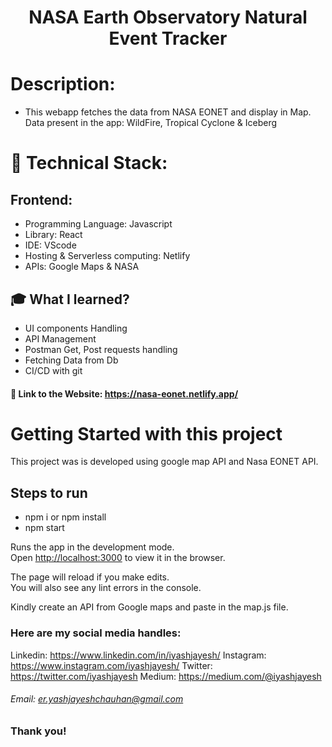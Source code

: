 <h1 align="center">
  NASA Earth Observatory Natural Event Tracker 
</h1>

# Description:
- This webapp fetches the data from NASA EONET and display in Map. Data present in the app: WildFire, Tropical Cyclone & Iceberg

# 🚀 Technical Stack:

## Frontend:
- Programming Language: Javascript
- Library: React 
- IDE: VScode
- Hosting & Serverless computing: Netlify 
- APIs: Google Maps & NASA

## 🎓 What I learned?
- UI components Handling
- API Management
- Postman Get, Post requests handling
- Fetching Data from Db
- CI/CD with git

#### 🧐 Link to the Website: https://nasa-eonet.netlify.app/

# Getting Started with this project 

This project was is developed using google map API and Nasa EONET API.

## Steps to run

- npm i or npm install 
- npm start 

Runs the app in the development mode.\
Open [http://localhost:3000](http://localhost:3000) to view it in the browser.

The page will reload if you make edits.\
You will also see any lint errors in the console.

Kindly create an API from Google maps and paste in the map.js file.

### Here are my social media handles:
Linkedin: https://www.linkedin.com/in/iyashjayesh/
Instagram: https://www.instagram.com/iyashjayesh/
Twitter: https://twitter.com/iyashjayesh
Medium:  https://medium.com/@iyashjayesh  

###### Email: er.yashjayeshchauhan@gmail.com

### Thank you!
